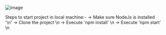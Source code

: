 ![image](https://user-images.githubusercontent.com/20161529/211837328-47c04046-27a2-4cb3-85c7-6a155b545970.png)

Steps to start project in local machine:-
-> Make sure NodeJs is installed '\n'
-> Clone the project \n
-> Execute 'npm install' \n
-> Execute 'npm start' \n
